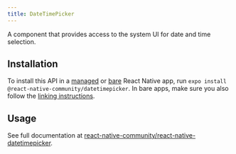 ```yaml
---
title: DateTimePicker
---
```


A component that provides access to the system UI for date and time selection.

## Installation

To install this API in a [managed](../../introduction/managed-vs-bare/#managed-workflow) or [bare](../../introduction/managed-vs-bare/#bare-workflow) React Native app, run `expo install @react-native-community/datetimepicker`. In bare apps, make sure you also follow the [linking instructions](https://github.com/react-native-community/react-native-datetimepicker#linking).

## Usage

See full documentation at [react-native-community/react-native-datetimepicker](https://github.com/react-native-community/react-native-datetimepicker).